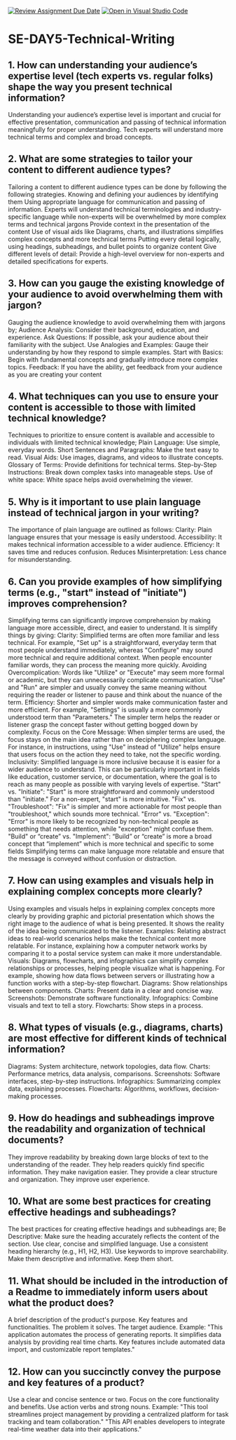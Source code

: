 [![Review Assignment Due Date](https://classroom.github.com/assets/deadline-readme-button-22041afd0340ce965d47ae6ef1cefeee28c7c493a6346c4f15d667ab976d596c.svg)](https://classroom.github.com/a/zsAR-pyY)
[![Open in Visual Studio Code](https://classroom.github.com/assets/open-in-vscode-2e0aaae1b6195c2367325f4f02e2d04e9abb55f0b24a779b69b11b9e10269abc.svg)](https://classroom.github.com/online_ide?assignment_repo_id=18452266&assignment_repo_type=AssignmentRepo)
# SE-DAY5-Technical-Writing
## 1. How can understanding your audience’s expertise level (tech experts vs. regular folks) shape the way you present technical information?

Understanding your audience’s expertise level is important and crucial for effective presentation, communication and passing of technical information meaningfully for proper understanding. Tech experts will understand more technical terms and complex and broad concepts.

## 2. What are some strategies to tailor your content to different audience types?

Tailoring a content to different audience types can be done by following the following strategies.
Knowing and defining your audiences by identifying them
Using appropriate language for communication and passing of information. Experts will understand technical terminologies and industry-specific language while non-experts will be overwhelmed by more complex terms and technical jargons
Provide context in the presentation of the content
Use of visual aids like Diagrams, charts, and illustrations simplifies complex concepts and more technical terms
Putting every detail logically, using headings, subheadings, and bullet points to organize content
Give different levels of detail: Provide a high-level overview for non-experts and detailed specifications for experts.

## 3. How can you gauge the existing knowledge of your audience to avoid overwhelming them with jargon?

Gauging the audience knowledge to avoid overwhelming them with jargons by;
Audience Analysis: Consider their background, education, and experience.
Ask Questions: If possible, ask your audience about their familiarity with the subject.
Use Analogies and Examples: Gauge their understanding by how they respond to simple examples.
Start with Basics: Begin with fundamental concepts and gradually introduce more complex topics.
Feedback: If you have the ability, get feedback from your audience as you are creating your content

## 4. What techniques can you use to ensure your content is accessible to those with limited technical knowledge?

Techniques to prioritize to ensure content is available and accessible to individuals with limited technical knowledge;
Plain Language: Use simple, everyday words.
Short Sentences and Paragraphs: Make the text easy to read.
Visual Aids: Use images, diagrams, and videos to illustrate concepts.
Glossary of Terms: Provide definitions for technical terms.
Step-by-Step Instructions: Break down complex tasks into manageable steps.
Use of white space: White space helps avoid overwhelming the viewer.

## 5. Why is it important to use plain language instead of technical jargon in your writing?

The importance of plain language are outlined as follows:
Clarity: Plain language ensures that your message is easily understood.
Accessibility: It makes technical information accessible to a wider audience.
Efficiency: It saves time and reduces confusion.
Reduces Misinterpretation: Less chance for misunderstanding.

## 6. Can you provide examples of how simplifying terms (e.g., "start" instead of "initiate") improves comprehension?

Simplifying terms can significantly improve comprehension by making language more accessible, direct, and easier to understand. It is simplify things by giving:
Clarity: Simplified terms are often more familiar and less technical. For example, "Set up" is a straightforward, everyday term that most people understand immediately, whereas "Configure" may sound more technical and require additional context. When people encounter familiar words, they can process the meaning more quickly.
Avoiding Overcomplication: Words like "Utilize" or "Execute" may seem more formal or academic, but they can unnecessarily complicate communication. "Use" and "Run" are simpler and usually convey the same meaning without requiring the reader or listener to pause and think about the nuance of the term.
Efficiency: Shorter and simpler words make communication faster and more efficient. For example, "Settings" is usually a more commonly understood term than "Parameters." The simpler term helps the reader or listener grasp the concept faster without getting bogged down by complexity.
Focus on the Core Message: When simpler terms are used, the focus stays on the main idea rather than on deciphering complex language. For instance, in instructions, using "Use" instead of "Utilize" helps ensure that users focus on the action they need to take, not the specific wording.
Inclusivity: Simplified language is more inclusive because it is easier for a wider audience to understand. This can be particularly important in fields like education, customer service, or documentation, where the goal is to reach as many people as possible with varying levels of expertise.
"Start" vs. "Initiate": "Start" is more straightforward and commonly understood than "initiate." For a non-expert, "start" is more intuitive.
"Fix" vs. "Troubleshoot": "Fix" is simpler and more actionable for most people than "troubleshoot," which sounds more technical.
"Error" vs. "Exception": "Error" is more likely to be recognized by non-technical people as something that needs attention, while "exception" might confuse them.
"Build" or “create” vs. "Implement": “Build” or “create” is more a broad concept that “implement” which is more technical and specific to some fields
Simplifying terms can make language more relatable and ensure that the message is conveyed without confusion or distraction.

## 7. How can using examples and visuals help in explaining complex concepts more clearly?

Using examples and visuals helps in explaining complex concepts more clearly by providing graphic and pictorial presentation which shows the right image to the audience of what is being presented. It shows the reality of the idea being communicated to the listener.
Examples: Relating abstract ideas to real-world scenarios helps make the technical content more relatable. For instance, explaining how a computer network works by comparing it to a postal service system can make it more understandable.
Visuals: Diagrams, flowcharts, and infographics can simplify complex relationships or processes, helping people visualize what is happening. For example, showing how data flows between servers or illustrating how a function works with a step-by-step flowchart.
Diagrams: Show relationships between components.
Charts: Present data in a clear and concise way.
Screenshots: Demonstrate software functionality.
Infographics: Combine visuals and text to tell a story.
Flowcharts: Show steps in a process.

## 8. What types of visuals (e.g., diagrams, charts) are most effective for different kinds of technical information?

Diagrams: System architecture, network topologies, data flow.
Charts: Performance metrics, data analysis, comparisons.
Screenshots: Software interfaces, step-by-step instructions.
Infographics: Summarizing complex data, explaining processes.
Flowcharts: Algorithms, workflows, decision-making processes.

## 9. How do headings and subheadings improve the readability and organization of technical documents?

They improve readability by breaking down large blocks of text to the understanding of the reader.
They help readers quickly find specific information.
They make navigation easier.
They provide a clear structure and organization.
They improve user experience.

## 10. What are some best practices for creating effective headings and subheadings?

The best practices for creating effective headings and subheadings are;
Be Descriptive: Make sure the heading accurately reflects the content of the section.
Use clear, concise and simplified language.
Use a consistent heading hierarchy (e.g., H1, H2, H3).
Use keywords to improve searchability.
Make them descriptive and informative.
Keep them short.

## 11. What should be included in the introduction of a Readme to immediately inform users about what the product does?

A brief description of the product's purpose.
Key features and functionalities.
The problem it solves.
The target audience.
Example: "This application automates the process of generating reports. It simplifies data analysis by providing real time charts. Key features include automated data import, and customizable report templates."

## 12. How can you succinctly convey the purpose and key features of a product?

Use a clear and concise sentence or two.
Focus on the core functionality and benefits.
Use action verbs and strong nouns.
Example: "This tool streamlines project management by providing a centralized platform for task tracking and team collaboration."
"This API enables developers to integrate real-time weather data into their applications."
